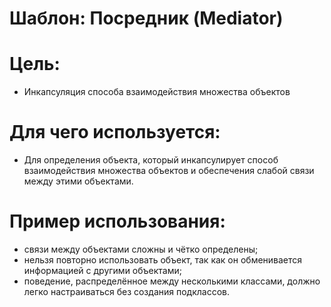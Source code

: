 Шаблон: Посредник (Mediator)
=

Цель:
=
- Инкапсуляция способа взаимодействия множества объектов

Для чего используется:
=
- Для определения объекта, который инкапсулирует способ взаимодействия множества объектов и обеспечения слабой связи между этими объектами.

Пример использования:
=
- связи между объектами сложны и чётко определены;
- нельзя повторно использовать объект, так как он обменивается информацией с другими объектами;
- поведение, распределённое между несколькими классами, должно легко настраиваться без создания подклассов.
